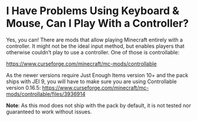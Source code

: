 ﻿# I Have Problems Using Keyboard & Mouse, Can I Play With a Controller?

Yes, you can! There are mods that allow playing Minecraft entirely with a controller. It might not be the ideal input method, but enables players that otherwise couldn’t play to use a controller. One of those is controllable:

https://www.curseforge.com/minecraft/mc-mods/controllable

As the newer versions require Just Enough Items version 10+ and the pack ships with JEI 9, you will have to make sure you are using Controllable version 0.16.5: https://www.curseforge.com/minecraft/mc-mods/controllable/files/3936914

**Note**: As this mod does not ship with the pack by default, it is not tested 
nor guaranteed to work without issues.
